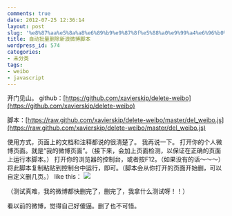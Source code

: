 ```yaml
---
comments: true
date: 2012-07-25 12:36:14
layout: post
slug: '%e8%87%aa%e5%8a%a8%e6%89%b9%e9%87%8f%e5%88%a0%e9%99%a4%e6%96%b0%e6%b5%aa%e5%be%ae%e5%8d%9a%e8%84%9a%e6%9c%ac'
title: 自动批量删除新浪微博脚本
wordpress_id: 574
categories:
- 未分类
tags:
- weibo
- javascript
---
```


开门见山。
github：[https://github.com/xavierskip/delete-weibo](https://github.com/xavierskip/delete-weibo)

脚本：[https://raw.github.com/xavierskip/delete-weibo/master/del_weibo.js](https://raw.github.com/xavierskip/delete-weibo/master/del_weibo.js)



使用方式，页面上的文档和注释都说的很清楚了。
我再说一下。
打开你的个人微博页面。就是“我的微博页面”。（接下来，会加上页面检测，以保证在正确的页面上运行本脚本。）
打开你的浏览器的控制台，或者按F12。（如果没有的话～～～）
将此脚本复制粘贴到控制台中运行，即可。（脚本会从你打开的页面开始删，可以自定义删几页。）
like this：
![](http://ww1.sinaimg.cn/large/80733bd4gw1dv9d87o5dhj.jpg)

（测试真难，我的微博都快删完了，删完了，我拿什么测试呀！！）

看以前的微博，觉得自己好傻逼。删了也不可惜。
